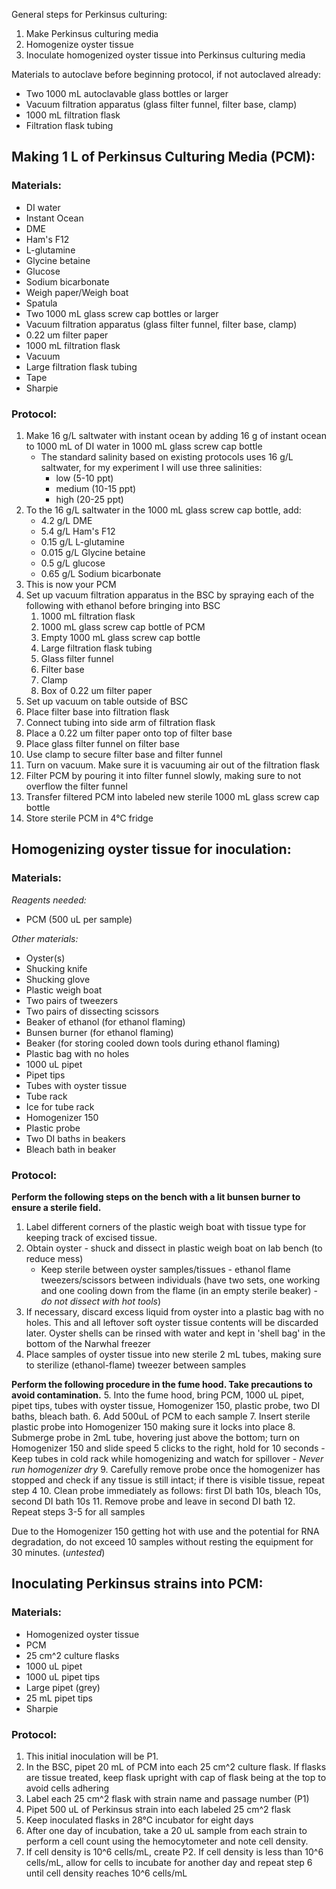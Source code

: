 General steps for Perkinsus culturing: 
1. Make Perkinsus culturing media
2. Homogenize oyster tissue
3. Inoculate homogenized oyster tissue into Perkinsus culturing media 

Materials to autoclave before beginning protocol, if not autoclaved already:
- Two 1000 mL autoclavable glass bottles or larger 
- Vacuum filtration apparatus (glass filter funnel, filter base, clamp)
- 1000 mL filtration flask 
- Filtration flask tubing

## Making 1 L of Perkinsus Culturing Media (PCM):

### Materials:
- DI water
- Instant Ocean 
- DME
- Ham's F12
- L-glutamine
- Glycine betaine
- Glucose
- Sodium bicarbonate
- Weigh paper/Weigh boat
- Spatula
- Two 1000 mL glass screw cap bottles or larger
- Vacuum filtration apparatus (glass filter funnel, filter base, clamp)
- 0.22 um filter paper
- 1000 mL filtration flask
- Vacuum
- Large filtration flask tubing
- Tape
- Sharpie

### Protocol:
1. Make 16 g/L saltwater with instant ocean by adding 16 g of instant ocean to 1000 mL of DI water in 1000 mL glass screw cap bottle 
	- The standard salinity based on existing protocols uses 16 g/L saltwater, for my experiment I will use three salinities:
		- low (5-10 ppt)
		- medium (10-15 ppt)
		- high (20-25 ppt)
2. To the 16 g/L saltwater in the 1000 mL glass screw cap bottle, add:
	- 4.2 g/L DME
	- 5.4 g/L Ham's F12
	- 0.15 g/L L-glutamine
	- 0.015 g/L Glycine betaine 
	- 0.5 g/L glucose
	- 0.65 g/L Sodium bicarbonate
3. This is now your PCM
4. Set up vacuum filtration apparatus in the BSC by spraying each of the following with ethanol before bringing into BSC
	1. 1000 mL filtration flask
	2. 1000 mL glass screw cap bottle of PCM
	3. Empty 1000 mL glass screw cap bottle 
	4. Large filtration flask tubing
	5. Glass filter funnel
	6. Filter base
	7. Clamp
	8. Box of 0.22 um filter paper
5. Set up vacuum on table outside of BSC
6. Place filter base into filtration flask 
7. Connect tubing into side arm of filtration flask 
8. Place a 0.22 um filter paper onto top of filter base
9. Place glass filter funnel on filter base
10. Use clamp to secure filter base and filter funnel
11. Turn on vacuum. Make sure it is vacuuming air out of the filtration flask
12. Filter PCM by pouring it into filter funnel slowly, making sure to not overflow the filter funnel
13. Transfer filtered PCM into labeled new sterile 1000 mL glass screw cap bottle
14. Store sterile PCM in 4°C fridge
## Homogenizing oyster tissue for inoculation:
### Materials: 
*Reagents needed:*
- PCM (500 uL per sample)

*Other materials:* 
- Oyster(s)
- Shucking knife
- Shucking glove 
- Plastic weigh boat 
- Two pairs of tweezers
- Two pairs of dissecting scissors 
- Beaker of ethanol (for ethanol flaming)
- Bunsen burner (for ethanol flaming)
- Beaker (for storing cooled down tools during ethanol flaming)
- Plastic bag with no holes 
- 1000 uL pipet
- Pipet tips
- Tubes with oyster tissue
- Tube rack 
- Ice for tube rack 
- Homogenizer 150
- Plastic probe
- Two DI baths in beakers
- Bleach bath in beaker 
### Protocol: 
**Perform the following steps on the bench with a lit bunsen burner to ensure a sterile field.**
1. Label different corners of the plastic weigh boat with tissue type for keeping track of excised tissue.
2. Obtain oyster - shuck and dissect in plastic weigh boat on lab bench (to reduce mess)
	- Keep sterile between oyster samples/tissues - ethanol flame tweezers/scissors between individuals (have two sets, one working and one cooling down from the flame (in an empty sterile beaker) - *do not dissect with hot tools*)
3. If necessary, discard excess liquid from oyster into a plastic bag with no holes. This and all leftover soft oyster tissue contents will be discarded later. Oyster shells can be rinsed with water and kept in 'shell bag' in the bottom of the Narwhal freezer
4. Place samples of oyster tissue into new sterile 2 mL tubes, making sure to sterilize (ethanol-flame) tweezer between samples

**Perform the following procedure in the fume hood. Take precautions to avoid contamination.**
5. Into the fume hood, bring PCM, 1000 uL pipet, pipet tips, tubes with oyster tissue, Homogenizer 150, plastic probe, two DI baths, bleach bath. 
6. Add 500uL of PCM to each sample
7. Insert sterile plastic probe into Homogenizer 150 making sure it locks into place
8. Submerge probe in 2mL tube, hovering just above the bottom; turn on Homogenizer 150 and slide speed 5 clicks to the right, hold for 10 seconds
    - Keep tubes in cold rack while homogenizing and watch for spillover
    - _Never run homogenizer dry_
9. Carefully remove probe once the homogenizer has stopped and check if any tissue is still intact; if there is visible tissue, repeat step 4
10. Clean probe immediately as follows: first DI bath 10s, bleach 10s, second DI bath 10s
11. Remove probe and leave in second DI bath
12. Repeat steps 3-5 for all samples

Due to the Homogenizer 150 getting hot with use and the potential for RNA degradation, do not exceed 10 samples without resting the equipment for 30 minutes. (_untested_)


## Inoculating Perkinsus strains into PCM:

### Materials:
- Homogenized oyster tissue
- PCM
- 25 cm^2 culture flasks 
- 1000 uL pipet
- 1000 uL pipet tips 
- Large pipet (grey)
- 25 mL pipet tips
- Sharpie

### Protocol:

1. This initial inoculation will be P1. 
2. In the BSC, pipet 20 mL of PCM into each 25 cm^2 culture flask. If flasks are tissue treated, keep flask upright with cap of flask being at the top to avoid cells adhering
3. Label each 25 cm^2 flask with strain name and passage number (P1)
4. Pipet 500 uL of Perkinsus strain into each labeled 25 cm^2 flask
5. Keep inoculated flasks in 28°C incubator for eight days 
6. After one day of incubation, take a 20 uL sample from each strain to perform a cell count using the hemocytometer and note cell density. 
7. If cell density is 10^6 cells/mL, create P2. If cell density is less than 10^6 cells/mL, allow for cells to incubate for another day and repeat step 6 until cell density reaches 10^6 cells/mL




